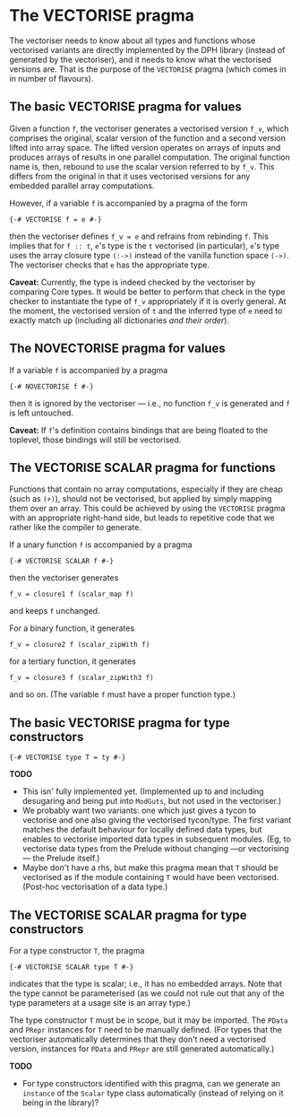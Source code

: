 # The VECTORISE pragma



The vectoriser needs to know about all types and functions whose vectorised variants are directly implemented by the DPH library (instead of generated by the vectoriser), and it needs to know what the vectorised versions are.  That is the purpose of the `VECTORISE` pragma (which comes in in number of flavours).


## The basic VECTORISE pragma for values



Given a function `f`, the vectoriser generates a vectorised version `f_v`, which comprises the original, scalar version of the function and a second version lifted into array space.  The lifted version operates on arrays of inputs and produces arrays of results in one parallel computation.  The original function name is, then, rebound to use the scalar version referred to by `f_v`.  This differs from the original in that it uses vectorised versions for any embedded parallel array computations.



However, if a variable `f` is accompanied by a pragma of the form


```wiki
{-# VECTORISE f = e #-}
```


then the vectoriser defines `f_v = e` and refrains from rebinding `f`.  This implies that for `f :: t`, `e`'s type is the `t` vectorised (in particular), `e`'s type uses the array closure type `(:->)` instead of the vanilla function space `(->)`.  The vectoriser checks that `e` has the appropriate type.



**Caveat:** Currently, the type is indeed checked by the vectoriser by comparing Core types.  It would be better to perform that check in the type checker to instantiate the type of `f_v` appropriately if it is overly general.  At the moment, the vectorised version of `t` and the inferred type of `e` need to exactly match up (including all dictionaries *and their order*).


## The NOVECTORISE pragma for values



If a variable `f` is accompanied by a pragma


```wiki
{-# NOVECTORISE f #-}
```


then it is ignored by the vectoriser — i.e., no function `f_v` is generated and `f` is left untouched.



**Caveat:** If `f`'s definition contains bindings that are being floated to the toplevel, those bindings will still be vectorised.


## The VECTORISE SCALAR pragma for functions



Functions that contain no array computations, especially if they are cheap (such as `(+)`), should not be vectorised, but applied by simply mapping them over an array.  This could be achieved by using the `VECTORISE` pragma with an appropriate right-hand side, but leads to repetitive code that we rather like the compiler to generate.



If a unary function `f` is accompanied by a pragma


```wiki
{-# VECTORISE SCALAR f #-}
```


then the vectoriser generates 


```wiki
f_v = closure1 f (scalar_map f)
```


and keeps `f` unchanged.



For a binary function, it generates


```wiki
f_v = closure2 f (scalar_zipWith f)
```


for a tertiary function, it generates


```wiki
f_v = closure3 f (scalar_zipWith3 f)
```


and so on.  (The variable `f` must have a proper function type.)


## The basic VECTORISE pragma for type constructors


```wiki
{-# VECTORISE type T = ty #-}
```


**TODO**


- This isn' fully implemented yet.  (Implemented up to and including desugaring and being put into `ModGuts`, but not used in the vectoriser.)
- We probably want two variants: one which just gives a tycon to vectorise and one also giving the vectorised tycon/type.  The first variant matches the default behaviour for locally defined data types, but enables to vectorise imported data types in subsequent modules.  (Eg, to vectorise data types from the Prelude without changing —or vectorising— the Prelude itself.)
- Maybe don't have a rhs, but make this pragma mean that `T` should be vectorised as if the module containing `T` would have been vectorised.  (Post-hoc vectorisation of a data type.)

## The VECTORISE SCALAR pragma for type constructors



For a type constructor `T`, the pragma


```wiki
{-# VECTORISE SCALAR type T #-}
```


indicates that the type is scalar; i.e., it has no embedded arrays.  Note that the type cannot be parameterised (as we could not rule out that any of the type parameters at a usage site is an array type.)



The type constructor `T` must be in scope, but it may be imported.  The `PData` and `PRepr` instances for `T` need to be manually defined.  (For types that the vectoriser automatically determines that they don't need a vectorised version, instances for `PData` and `PRepr` are still generated automatically.)



**TODO**


- For type constructors identified with this pragma, can we generate an `instance` of the `Scalar` type class automatically (instead of relying on it being in the library)?
